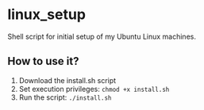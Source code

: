 # linux_setup
Shell script for initial setup of my Ubuntu Linux machines.

## How to use it?
1. Download the install.sh script  
2. Set execution privileges: ```chmod +x install.sh```
3. Run the script: ```./install.sh```
